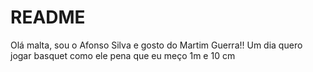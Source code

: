 # README

Olá malta, sou o Afonso Silva e gosto do Martim Guerra!!
Um dia quero jogar basquet como ele
pena que eu meço 1m e 10 cm
